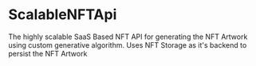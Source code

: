 # ScalableNFTApi
The highly scalable SaaS Based NFT API for generating the NFT Artwork using custom generative algorithm. Uses NFT Storage as it's backend to persist the NFT Artwork
